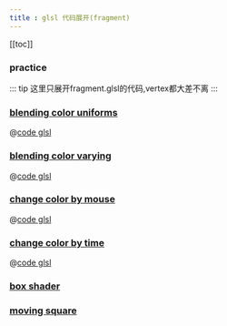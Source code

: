 ```yaml
---
title : glsl 代码展开(fragment)
---
```


[[toc]]

### practice

::: tip 这里只展开fragment.glsl的代码,vertex都大差不离
:::


### [blending color uniforms](../practice/blendingColorUniforms.md)
@[code glsl](../../shaders/practice/blendingColor/fragment.glsl)


### [blending color varying](../practice//blendingColorVaryings.md)
@[code glsl](../../shaders/practice/blendingColor/varyingFs.glsl)


### [change color by mouse](../practice/changeColorMouse.md)
@[code glsl](../../shaders/practice/changeColor/fragment.glsl)

### [change color by time](../practice/changeColorTime.md)
@[code glsl](../../shaders/practice/changeColor.time/fragment.glsl)

### [box shader](../practice/firstShader.md)

### [moving square](../practice/movingSquare.md)